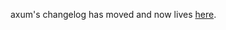 axum's changelog has moved and now lives [here](https://github.com/tokio-rs/axum/blob/main/axum/CHANGELOG.md).
